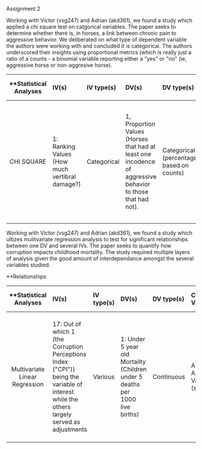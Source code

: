 Assignment 2

Working with Victor (vsg247) and Adrian (akd361), we found a study which applied a chi square test on catgorical variables.  The paper seeks to determine whether there is, in horses, a link between chronic pain to aggressive behavior.  We deliberated on what type of dependent variable the authors were working with and concluded it is categorical.  The authors underscored their insights using proportional metrics (which is really just a ratio of a counts - a binomial variable reporting either a "yes" or "no" (ie, aggressive horse or non-aggresive horse). 

| **Statistical Analyses	|  IV(s)  |  IV type(s) |  DV(s)  |  DV type(s)  |  Control Var | Control Var type  | Question to be answered | _H0_ | alpha | link to paper **| 
|:----------:|:----------|:------------|:-------------|:-------------|:------------|:------------- |:------------------|:----:|:-------:|:-------|
CHI SQUARE  |1: Ranking Values (How much vertibral damage?) | Categorical | 1, Proportion Values (Horses that had at least one incodence of aggressive behavior to those that had not). | Categorical (percentages based on counts) | N/A | N/A | Are riding horses with vertebral problems more likley to exhibit  aggression towards humans? | Riding horses with more than 2 vertibrae problems less likely to exhibit at least one incodence of aggressive behavior to humans. | .050 | [Partners with Bad Temper: Reject or Cure? A Study of Chronic Pain and Aggression in Horses](http://journals.plos.org/plosone/article?id=10.1371/journal.pone.0012434)


Working with Victor (vsg247) and Adrian (akd361), we found a study which ultizes mulitvariate regression analysis to test for significant relationships between one DV and several IVs.  The paper seeks to quantify how corruption impacts childhood mortality.  The study required multiple layers of analysis given the good amount of interdependance amongst the several variables studied.

**Relationships

| **Statistical Analyses	|  IV(s)  |  IV type(s) |  DV(s)  |  DV type(s)  |  Control Var | Control Var type  | Question to be answered | _H0_ | alpha | link to paper **| 
|:----------:|:----------|:------------|:-------------|:-------------|:------------|:------------- |:------------------|:----:|:-------:|:-------|
Multivariate Linear Regression | 17: Out of which 1 (the Corruption Perceptions Index ("CPI")) being the variable of interest while the others largely served as adjustments | Various | 1: Under 5 year old Mortailty (Children under 5 deaths per 1000 live births) | Continuous | As Adjustment Variables (see IV(s)) | Various | Does Percevied Corruption significantly impact childhood mortality? | An increase in the CPI is likely to decrease or have no effect on children under 5 year old deaths per 1000 live births | 0.05 for univariate regression and 0.1 for ensuing multivariate regression | [Corruption Kills: Estimating the Global Impact of Corruption on Children Deaths](http://journals.plos.org/plosone/article?id=10.1371/journal.pone.0026990)
